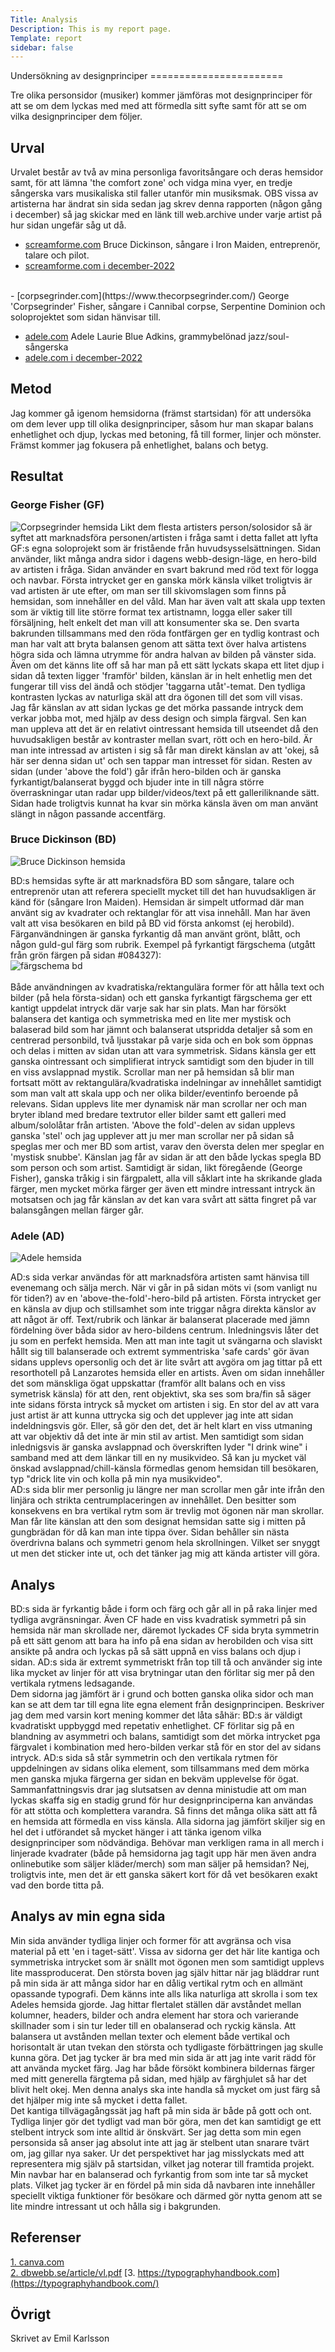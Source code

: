 ```yaml
---
Title: Analysis
Description: This is my report page.
Template: report
sidebar: false
---
```

<div class="report-container">
</div>  
Undersökning av designprinciper
=======================

Tre olika personsidor (musiker) kommer jämföras mot designprinciper för att se om dem lyckas med med att förmedla sitt syfte samt för att se om vilka designprinciper dem följer.

Urval
-----------------------
Urvalet består av två av mina personliga favoritsångare och deras hemsidor samt, för att lämna 'the comfort zone' och vidga mina vyer, en tredje sångerska vars musikaliska stil faller utanför min musiksmak. OBS vissa av artisterna har ändrat sin sida sedan jag skrev denna rapporten (någon gång i december) så jag skickar med en länk till web.archive under varje artist på hur sidan ungefär såg ut då.

- [screamforme.com](https://www.screamforme.com/)
  Bruce Dickinson, sångare i Iron Maiden, entreprenör, talare och pilot.
- [screamforme.com i december-2022](https://web.archive.org/web/20221202171209/https://screamforme.com/)
<br>
- [corpsegrinder.com](https://www.thecorpsegrinder.com/)
  George 'Corpsegrinder' Fisher, sångare i Cannibal corpse, Serpentine Dominion och soloprojektet som sidan hänvisar till.

- [adele.com](https://www.adele.com/)
  Adele Laurie Blue Adkins, grammybelönad jazz/soul-sångerska
- [adele.com i december-2022](https://web.archive.org/web/20221229145432/http://adele.com/)

Metod
-----------------------

Jag kommer gå igenom hemsidorna (främst startsidan) för att undersöka om dem lever upp till olika designprinciper, såsom hur man skapar balans enhetlighet och djup, lyckas med betoning, få till former, linjer och mönster. Främst kommer jag fokusera på enhetlighet, balans och betyg.

Resultat
-----------------------
<h3>George Fisher (GF)</h3>
<picture>
    <img src="%base_url%/image/cgdesignprinc.png?w=40%" alt="Corpsegrinder hemsida">
</picture>
Likt dem flesta artisters person/solosidor så är syftet att marknadsföra personen/artisten i fråga samt i detta fallet att lyfta GF:s egna soloprojekt som är fristående från huvudsysselsättningen. Sidan använder, likt många andra sidor i dagens webb-design-läge, en hero-bild av artisten i fråga. Sidan använder en svart bakrund med röd text för logga och navbar. 
Första intrycket ger en ganska mörk känsla vilket troligtvis är vad artisten är ute efter, om man ser till skivomslagen som finns på hemsidan, som innehåller en del våld. Man har även valt att skala upp texten som är viktig till lite större format tex artistnamn, logga eller saker till försäljning, helt enkelt det man vill att konsumenter ska se. Den svarta bakrunden tillsammans med den röda fontfärgen ger en tydlig kontrast och man har valt att bryta balansen genom att sätta text över halva artistens högra sida och lämna utrymme för andra halvan av bilden på vänster sida. Även om det känns lite off så har man på ett sätt lyckats skapa ett litet djup i sidan då texten ligger 'framför' bilden, känslan är in helt enhetlig men det fungerar till viss del ändå
och stödjer 'taggarna utåt'-temat. Den tydliga kontrasten lyckas av naturliga skäl att dra ögonen till det som vill visas. <br>
Jag får känslan av att sidan lyckas ge det mörka passande intryck dem verkar jobba mot, med hjälp av dess design och simpla färgval. Sen kan man uppleva att det är en relativt ointressant hemsida till utseendet då den huvudsakligen består av kontraster mellan svart, rött och en hero-bild. Är man inte intressad av artisten i sig så får man direkt känslan av att 'okej, så här ser denna sidan ut' och sen tappar man intresset för sidan. Resten av sidan (under 'above the fold') går ifrån hero-bilden och är ganska fyrkantigt/balanserat byggd och bjuder inte in till några större överraskningar utan radar upp bilder/videos/text på ett galleriliknande sätt. Sidan hade troligtvis kunnat ha kvar sin mörka känsla även om man använt slängt in någon passande accentfärg.

<h3>Bruce Dickinson (BD)</h3>

<picture>
    <img src="%base_url%/image/bddesignprinc.png?w=40%" alt="Bruce Dickinson hemsida">
</picture>
<p>BD:s hemsidas syfte är att marknadsföra BD som sångare, talare och entreprenör utan att referera speciellt mycket till det han huvudsakligen är känd för (sångare Iron Maiden). Hemsidan är simpelt utformad där man använt sig av kvadrater och rektanglar för att visa innehåll. Man har även valt att visa besökaren en bild på BD vid första ankomst (ej herobild). Färganvändningen är ganska fyrkantig då man använt grönt, blått, och någon guld-gul färg som rubrik. Exempel på fyrkantigt färgschema (utgått från grön färgen på sidan #084327): <br>
<img src="%base_url%/image/bd-color.png?w=30%&q=40" alt="färgschema bd"> <br><br>
Både användningen av kvadratiska/rektangulära former för att hålla text och bilder (på hela första-sidan) och ett ganska fyrkantigt färgschema ger ett kantigt uppdelat intryck där varje sak 
har sin plats. Man har försökt balansera det kantiga och symmetriska med en lite mer mystisk och balaserad bild som har jämnt och balanserat utspridda detaljer så som en centrerad personbild, två ljusstakar på varje sida och en bok som öppnas och delas i mitten av sidan utan att vara symmetrisk. Sidans känsla ger ett ganska ointressant och simplifierat intryck samtidigt som den bjuder in till en viss avslappnad mystik.
Scrollar man ner på hemsidan så blir man fortsatt mött av rektangulära/kvadratiska indelningar av innehållet samtidigt som man valt att skala upp och ner olika bilder/eventinfo beroende på relevans. Sidan upplevs lite mer dynamisk när man scrollar ner och man bryter ibland med bredare textrutor eller bilder samt ett galleri med album/sololåtar från artisten. 'Above the fold'-delen av sidan upplevs ganska 'stel' och jag upplever att ju mer man scrollar ner på sidan så speglas mer och mer BD som artist, varav den översta delen mer speglar en 'mystisk snubbe'. Känslan jag får av sidan är att den både lyckas spegla BD som person och som artist. Samtidigt är sidan, likt föregående (George Fisher), ganska tråkig i sin färgpalett, alla vill såklart inte ha skrikande glada färger, men mycket mörka färger ger även ett mindre intressant intryck än motsatsen och jag får känslan av det kan vara svårt att sätta fingret på var balansgången mellan färger går. </p>


<h3>Adele (AD)</h3>
<picture>
<img src="%base_url%/image/adeledesignprinc.png?w=40%" alt="Adele hemsida">
</picture>
<p>AD:s sida verkar användas för att marknadsföra artisten samt hänvisa till evenemang och sälja merch. När vi går in på sidan möts vi (som vanligt nu för tiden?) av en 'above-the-fold'-hero-bild på artisten. Första intrycket ger en känsla av djup och stillsamhet som inte triggar några direkta känslor av att något är off. Text/rubrik och länkar är balanserat placerade med jämn fördelning över båda sidor av hero-bildens centrum. Inledningsvis låter det ju som en perfekt hemsida. Men att man inte tagit ut svängarna och slaviskt hållt sig till balanserade och extremt symmentriska 'safe cards' gör ävan sidans upplevs opersonlig och det är lite svårt att avgöra om jag tittar på ett resorthotell på Lanzarotes hemsida eller en artists. Även om sidan innehåller det som mänskliga ögat uppskattar (framför allt balans och en viss symetrisk känsla) för att den, rent objektivt, ska ses som bra/fin så säger inte sidans första intryck så mycket om artisten i sig. En stor del av att vara just artist är att kunna uttrycka sig och det upplever jag inte att sidan indeldningsvis gör. Eller, så gör den det, det är helt klart en viss utmaning att var objektiv då det inte är min stil av artist. Men samtidigt som sidan inlednigsvis är ganska avslappnad och överskriften lyder "I drink wine" i samband med att dem länkar till en ny musikvideo. Så kan ju mycket väl önskad avslappnad/chill-känsla förmedlas genom hemsidan till besökaren, typ "drick lite vin och kolla på min nya musikvideo".<br>
AD:s sida blir mer personlig ju längre ner man scrollar men går inte ifrån den linjära och strikta centrumplaceringen av innehållet. Den besitter som konsekvens en bra vertikal rytm som är trevlig mot ögonen när man skrollar. 
Man får lite känslan att den som designat hemsidan satte sig i mitten på gungbrädan för då kan man inte tippa över. Sidan behåller sin nästa överdrivna balans och symmetri genom hela skrollningen. Vilket ser snyggt ut men det sticker inte ut, och det tänker jag mig att kända artister vill göra.</p>

Analys
-----------------------
BD:s sida är fyrkantig både i form och färg och går all in på raka linjer med tydliga avgränsningar. Även CF hade en viss kvadratisk symmetri på sin hemsida när man skrollade ner, däremot lyckades CF sida bryta symmetrin på ett sätt genom att bara ha info på ena sidan av herobilden och visa sitt ansikte på andra och lyckas på så sätt uppnå en viss balans och djup i sidan. AD:s sida är extremt symmetriskt från top till tå och använder sig inte lika mycket av linjer för att visa brytningar utan den förlitar sig mer på den vertikala rytmens ledsagande. <br>
Dem sidorna jag jämfört är i grund och botten ganska olika sidor och man kan se att dem tar till egna lite egna element från designprincipen. Beskriver jag dem med varsin kort mening kommer det låta såhär: BD:s är väldigt kvadratiskt uppbyggd med repetativ enhetlighet. CF förlitar sig på en blandning av asymmetri och balans, samtidigt som det mörka intrycket pga färgvalet i kombination med hero-bilden verkar stå för en stor del av sidans intryck. AD:s sida så står symmetrin och den vertikala rytmen för uppdelningen av sidans olika element, som tillsammans med dem mörka men ganska mjuka färgerna ger sidan en bekväm upplevelse för ögat.
<br>
Sammanfattningsvis drar jag slutsatsen av denna ministudie att om man lyckas skaffa sig en stadig grund för hur designprinciperna kan användas för att stötta och komplettera varandra. Så finns det många olika sätt att få en hemsida att förmedla en viss känsla. Alla sidorna jag jämfört skiljer sig en hel det i utförandet så mycket hänger i att tänka igenom vilka designprinciper som nödvändiga. Behövar man verkligen rama in all merch i linjerade kvadrater (både på hemsidorna jag tagit upp här men även andra onlinebutike som säljer kläder/merch) som man säljer på hemsidan? Nej, troligtvis inte, men det är ett ganska säkert kort för då vet besökaren exakt vad den borde titta på.


Analys av min egna sida
-----------------------
Min sida använder tydliga linjer och former för att avgränsa och visa material på ett 'en i taget-sätt'. Vissa av sidorna ger det här lite kantiga och symmetriska intrycket som är snällt mot ögonen men som samtidigt upplevs lite massproducerat. Den största boven jag själv hittar när jag bläddrar runt på min sida är att många sidor har en dålig vertikal rytm och en allmänt opassande typografi. Dem känns inte alls lika naturliga att skrolla i som tex Adeles hemsida gjorde. Jag hittar flertalet ställen där avståndet mellan kolumner, headers, bilder och andra element har stora och varierande skillnader som i sin tur leder till en obalanserad och ryckig känsla. Att balansera ut avstånden mellan texter och element både vertikal och horisontalt är utan tvekan den största och tydligaste förbättringen jag skulle kunna göra. Det jag tycker är bra med min sida är att jag inte varit rädd för att använda mycket färg. Jag har både försökt kombinera bildernas färger med mitt generella färgtema på sidan, med hjälp av färghjulet så har det blivit helt okej. Men denna analys ska inte handla så mycket om just färg så det hjälper mig inte så mycket i detta fallet. <br>
Det kantiga tillvägagångssät jag haft på min sida är både på gott och ont. Tydliga linjer gör det tydligt vad man bör göra, men det kan samtidigt ge ett stelbent intryck som inte alltid är önskvärt. Ser jag detta som min egen personsida så anser jag absolut inte att jag är stelbent utan snarare tvärt om, jag gillar nya saker. Ur det perspektivet har jag misslyckats med att representera mig själv på startsidan, vilket jag noterar till framtida projekt. Min navbar har en balanserad och fyrkantig from som inte tar så mycket plats. Vilket jag tycker är en fördel på min sida då navbaren inte innehåller speciellt viktiga funktioner för  besökare och därmed gör nytta genom att se lite mindre intressant ut och hålla sig i bakgrunden.

Referenser
-----------------------

[1. canva.com](https://www.canva.com/learn/design-elements-principles/)  
[2. dbwebb.se/article/vl.pdf](https://dbwebb.se/article/vl.pdf)
[3. https://typographyhandbook.com](https://typographyhandbook.com/)


Övrigt
-----------------------

Skrivet av Emil Karlsson